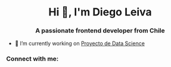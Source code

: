 <h1 align="center">Hi 👋, I'm Diego Leiva</h1>
<h3 align="center">A passionate frontend developer from Chile</h3>

- 🔭 I’m currently working on [Proyecto de Data Science](https://colab.research.google.com/github/dileivaestrada/ProyectoDS-Leiva/blob/main/Data_StoryTelling%2BLeiva.ipynb#scrollTo=n-7bN7MikivG)

<h3 align="left">Connect with me:</h3>
<p align="left">
</p>
